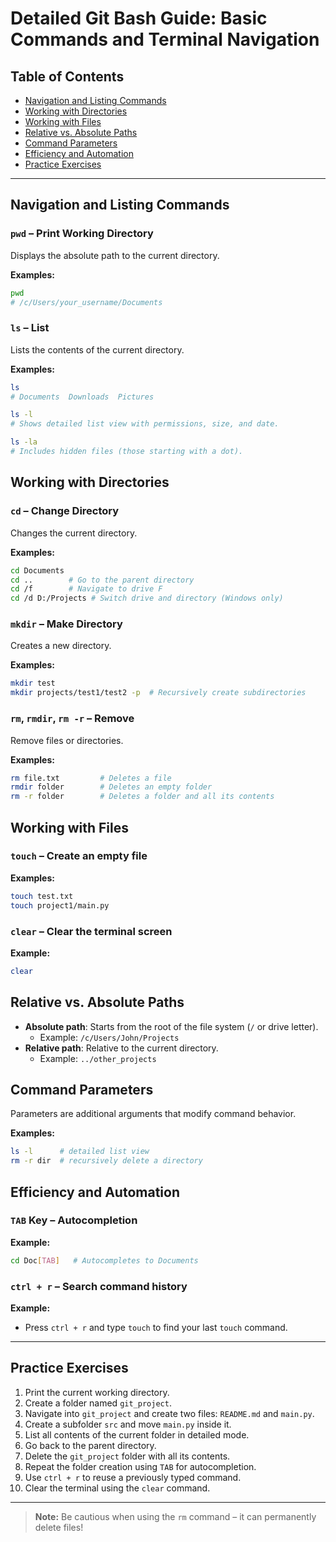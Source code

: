 
# Detailed Git Bash Guide: Basic Commands and Terminal Navigation

## Table of Contents
- [Navigation and Listing Commands](#navigation-and-listing-commands)
- [Working with Directories](#working-with-directories)
- [Working with Files](#working-with-files)
- [Relative vs. Absolute Paths](#relative-vs-absolute-paths)
- [Command Parameters](#command-parameters)
- [Efficiency and Automation](#efficiency-and-automation)
- [Practice Exercises](#practice-exercises)

---

## Navigation and Listing Commands

### `pwd` – Print Working Directory
Displays the absolute path to the current directory.

**Examples:**
```bash
pwd
# /c/Users/your_username/Documents
```

### `ls` – List
Lists the contents of the current directory.

**Examples:**
```bash
ls
# Documents  Downloads  Pictures

ls -l
# Shows detailed list view with permissions, size, and date.

ls -la
# Includes hidden files (those starting with a dot).
```

## Working with Directories

### `cd` – Change Directory
Changes the current directory.

**Examples:**
```bash
cd Documents
cd ..        # Go to the parent directory
cd /f        # Navigate to drive F
cd /d D:/Projects # Switch drive and directory (Windows only)
```

### `mkdir` – Make Directory
Creates a new directory.

**Examples:**
```bash
mkdir test
mkdir projects/test1/test2 -p  # Recursively create subdirectories
```

### `rm`, `rmdir`, `rm -r` – Remove
Remove files or directories.

**Examples:**
```bash
rm file.txt         # Deletes a file
rmdir folder        # Deletes an empty folder
rm -r folder        # Deletes a folder and all its contents
```

## Working with Files

### `touch` – Create an empty file

**Examples:**
```bash
touch test.txt
touch project1/main.py
```

### `clear` – Clear the terminal screen

**Example:**
```bash
clear
```

## Relative vs. Absolute Paths

- **Absolute path**: Starts from the root of the file system (`/` or drive letter).
  - Example: `/c/Users/John/Projects`
- **Relative path**: Relative to the current directory.
  - Example: `../other_projects`

## Command Parameters

Parameters are additional arguments that modify command behavior.

**Examples:**
```bash
ls -l      # detailed list view
rm -r dir  # recursively delete a directory
```

## Efficiency and Automation

### `TAB` Key – Autocompletion

**Example:**
```bash
cd Doc[TAB]   # Autocompletes to Documents
```

### `ctrl + r` – Search command history

**Example:**
- Press `ctrl + r` and type `touch` to find your last `touch` command.

---

## Practice Exercises

1. Print the current working directory.
2. Create a folder named `git_project`.
3. Navigate into `git_project` and create two files: `README.md` and `main.py`.
4. Create a subfolder `src` and move `main.py` inside it.
5. List all contents of the current folder in detailed mode.
6. Go back to the parent directory.
7. Delete the `git_project` folder with all its contents.
8. Repeat the folder creation using `TAB` for autocompletion.
9. Use `ctrl + r` to reuse a previously typed command.
10. Clear the terminal using the `clear` command.

---

> **Note:** Be cautious when using the `rm` command – it can permanently delete files!
